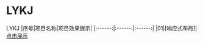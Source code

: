 # LYKJ
LYKJ
|序号|项目名称|项目效果展示|
|:------:|:------:|:------:|
|01|[响应式布局]|[点击展示](https://aq109.github.io/LYKJ/tree/main/响应式布局案例/index.html)
